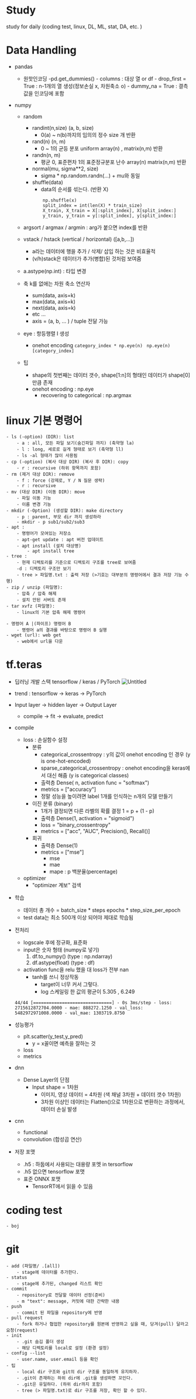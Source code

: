 # Study
study for daily (coding test, linux, DL, ML, stat, DA, etc. )


# Data Handling
- pandas
    - 원핫인코딩
        -pd.get_dummies()
            - columns : 대상 열 or df
            - drop_first = True : n-1개의 열 생성(정보손실 x, 차원축소 o)
            - dummy_na = True : 결측값을 인코딩에 포함



- numpy
    - random
        - randint(n,size) (a, b, size)
            - 0(a) ~ n(b)까지의 임의의 정수 size 개 반환
        - rand(n) (n, m)
            - 0 ~ 1의 균등 분포 uniform array(n) , matrix(n,m) 반환
        - randn(n, m)
            - 평균 0, 표준편차 1의 표준정규분포 난수 array(n) matrix(n,m) 반환
        - normal(mu, sigma**2, size)
            - sigma * np.random.randn(...) + mu와 동일
        - shuffle(data)
            - data의 순서를 섞는다. (반환 X)
            ~~~
                np.shuffle(x)
                split_index = int(len(X) * train_size)
                X_train, X_train = X[:split_index], X[split_index:]
                y_train, y_train = y[:split_index], y[split_index:]
            ~~~
    - argsort / argmax / argmin : arg가 붙으면 index를 반환
    - vstack / hstack (vertical / horizontal) ([a,b,...])
        - a라는 데이터에 행을 추가 / 삭제/ 삽입 하는 것은 비효율적
        - (v/h)stack은 데이터가 추가(병합)된 것처럼 보여줌
    - a.astype(np.int) : 타입 변경

    - 축 k를 없애는 차원 축소 연산자
        - sum(data, axis=k)
        - max(data, axis=k)
        - next(data, axis=k)
        - etc ...
        - axis = (a, b, ... ) / tuple 전달 가능

    - eye : 항등행렬 I 생성
        - onehot encoding
            `category_index * np.eye(n)`
            ` np.eye(n) [category_index]`


    - 팁
        - shape의 첫번째는 데이터 갯수, shape[1:n]의 형태인 데이터가 shape[0]만큼 존재
        - onehot encoding : np.eye
            - recovering to categorical : np.argmax
          






# linux 기본 명령어
    - ls (-option) (DIR): list 
        - a : all, 모든 파일 보기(숨긴파일 까지) (축약형 la)
        - l : long, 세로로 길게 형태로 보기 (축약형 ll)
        - ls -al 형태가 많이 사용됨 
    - cp (-option) (복사 대상 DIR) (복사 후 DIR): copy
        - r : recursive (하위 항목까지 포함)
    - rm (제거 대상 DIR): remove
        - f : force (강제로, Y / N 질문 생략)
        - r : recursive
    - mv (대상 DIR) (이동 DIR): move
        - 파일 이동 기능
        - 이름 변경 기능
    - mkdir (-Option) (생성할 DIR): make directory
        - p : parent, 부모 dir 까지 생성하라
        - mkdir - p sub1/sub2/sub3
    - apt :
        - 명령어가 모여있는 저장소
        - apt-get update : apt 버전 업데이트
        - apt install (설치 대상명)
            - apt install tree
    - tree :
        - 현재 디렉토리를 기준으로 디렉토리 구조를 tree로 보여줌
        -d : 디렉토리 구조만 보기
        - tree > 파일명.txt : 출력 저장 (>기호는 대부분의 명령어에서 결과 저장 기능 수행)
    - zip / unzip (파일명):
        - 압축 / 압축 해제
        - 설치 안된 서버도 존재
    - tar xvfz (파일명):
        - linux의 기본 압축 해제 명령어

    - 명령어 A |(파이프) 명령어 B
        - 명령어 a의 결과를 바탕으로 명령어 B 실행
    - wget (url): web get
        - web에서 url을 다운


# tf.teras
- 딥러닝 개발 스택 tensorflow / keras / PyTorch
![Untitled](https://user-images.githubusercontent.com/90205987/147028688-0f9bfb09-0311-4738-a471-4ada2a733707.png)
- trend : tensorflow -> keras -> PyTorch

- Input layer -> hidden layer -> Output Layer
    - compile -> fit -> evaluate, predict

- compile
    - loss : 손실함수 설정
        - 분류
            - categorical_crossentropy : y의 값이 onehot encoding 인 경우 (y is one-hot-encoded)
            - sparse_categorical_crossentropy : onehot encoding을 keras에서 대신 해줌 (y is categorical classes)
            - 출력층 Dense( n, activation func = "softmax")
            - metrics = ["accuracy"]
            - 정말 성능을 높이려면 label 1개를 인식하는 n개의 모델 만들기
        - 이진 분류 (binary)                
            - 1개가 결정되면 다른 라벨의 확률 결정 1 = p + (1 - p)
            - 출력층 Dense(1, activation = "sigmoid")
            - loss = "binary_crossentropy"
            - metrics = ["acc", "AUC", Precision(), Recall()]
        - 회귀
            - 출력층 Dense(1)
            - metrics = ["mse"]
                - mse
                - mae
                - mape : p 백분율(percentage)
    - optimizer
        - "optimizer 계보" 검색
- 학습
    - 데이터 총 개수  = batch_size * steps epochs  * step_size_per_epoch
    - test data는 최소 500개 이상 되어야 제대로 학습됨
- 전처리
    - logscale 후에 정규화, 표준화
    - input은 숫자 형태 (numpy로 넣기)
        1. df.to_numpy() (type : np.ndarray)
        2. df.astype(float) (type : df)
    - activation func을 relu 했을 대 loss가 전부 nan
        - tanh를 쓰니 정상작동
            - target이 너무 커서 그렇다.
            - log 스케일링 한 값의 평균이 5.305 , 6.249
    
    ```    Epoch 8/50
    44/44 [==============================] - 0s 3ms/step - loss: 2715612872704.0000 - mae: 888272.1250 - val_loss: 5482972971008.0000 - val_mae: 1303719.8750
    ```

- 성능평가
    - plt.scatter(y_test,y_pred)
        - y = x꼴이면 예측을 잘하는 것
    - loss
    - metrics
    
- dnn
    - Dense Layer의 단점
        - Input shape = 1차원
            - 이미지, 영상 데이터 = 4차원 (색 채널 3차원 + 데이터 갯수 1차원)
            - 3차원 이상인 데이터는 Flatten()으로 1차원으로 변환하는 과정에서, 데이터 손실 발생
- cnn
    - functional
    - convolution (합성곱 연산)
- 저장 포맷
    - .h5 : 하둡에서 사용되는 대용량 포멧 in tersorflow
    - .h5 없으면 tensorflow 포맷
    - 표준 ONNX 포맷
        - TensorRT에서 읽을 수 있음
    


# coding test
    - boj
 

 # git
    - add (파일명/ .[all])
        - stage에 데이터를 추가한다.
    - status
        - stage에 추가된, changed 리스트 확인
    - commit
        - repository로 전달할 데이터 선정(준비)
        - m "text": message, 커밋에 대한 간략한 내용
    - push
        - commit 된 파일을 repository에 반영
    - pull request
        - fork 하거나 협업한 repository를 원본에 반영하고 싶을 때, 당겨(pull) 달라고 요청(request)
    - init
        - .git 숨김 폴더 생성
        - 해당 디렉토리를 local로 설정 (환경 설정)
    - config --list
        - user.name, user.email 등을 확인
    - 팁
        - local dir 구조와 git의 dir 구조를 동일하게 유지하자.
        - .git이 존재하는 하위 dir에 .git을 생성하면 꼬인다.
        - .git은 유일하다. (하위 dir까지 포함)
        - tree (> 파일명.txt)로 dir 구조를 저장, 확인 할 수 있다.
